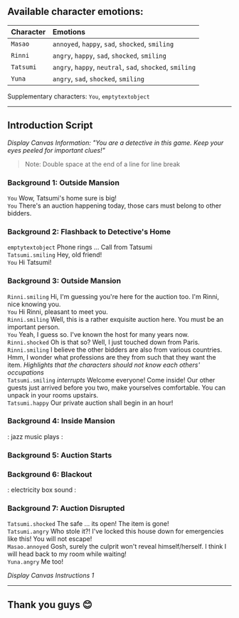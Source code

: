 ## Available character emotions:
| Character | Emotions |
| :-------- | :------- |
| ```Masao``` | ```annoyed```, ```happy```, ```sad```, ```shocked```, ```smiling``` |
| ```Rinni``` | ```angry```, ```happy```, ```sad```, ```shocked```, ```smiling``` |
| ```Tatsumi``` | ```angry```, ```happy```, ```neutral```, ```sad```, ```shocked```, ```smiling``` |
| ```Yuna``` | ```angry```, ```sad```, ```shocked```, ```smiling``` |

Supplementary characters: ```You```, ```emptytextobject```

---

## Introduction Script

*Display Canvas Information: "You are a detective in this game. Keep your eyes peeled for important clues!"*
> Note: Double space at the end of a line for line break

### Background 1: Outside Mansion
```You``` Wow, Tatsumi's home sure is big!  
```You``` There's an auction happening today, those cars must belong to other bidders.  

### Background 2: Flashback to Detective's Home
```emptytextobject``` Phone rings ...  Call from Tatsumi  
```Tatsumi.smiling``` Hey, old friend!  
```You``` Hi Tatsumi!  

### Background 3: Outside Mansion 
```Rinni.smiling``` Hi, I'm guessing you're here for the auction too. I'm Rinni, nice knowing you.  
```You``` Hi Rinni, pleasant to meet you.  
```Rinni.smiling``` Well, this is a rather exquisite auction here. You must be an important person.  
```You``` Yeah, I guess so. I've known the host for many years now.  
```Rinni.shocked``` Oh is that so? Well, I just touched down from Paris.  
```Rinni.smiling``` I believe the other bidders are also from various countries. Hmm, I wonder what professions are they from such that they want the item. *Highlights that the characters should not know each others' occupations*  
```Tatsumi.smiling``` *interrupts* Welcome everyone! Come inside! Our other guests just arrived before you two, make yourselves comfortable. You can unpack in your rooms upstairs.  
```Tatsumi.happy``` Our private auction shall begin in an hour!  

### Background 4: Inside Mansion
: jazz music plays :  


### Background 5: Auction Starts


### Background 6: Blackout
: electricity box sound :  


### Background 7: Auction Disrupted
```Tatsumi.shocked``` The safe ... its open! The item is gone!  
```Tatsumi.angry``` Who stole it?! I've locked this house down for emergencies like this! You will not escape!  
```Masao.annoyed``` Gosh, surely the culprit won't reveal himself/herself. I think I will head back to my room while waiting!  
```Yuna.angry``` Me too!  

*Display Canvas Instructions 1*

---

## Thank you guys 😊
